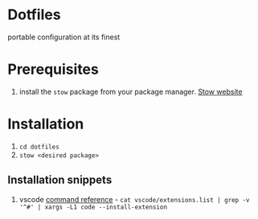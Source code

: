 # Dotfiles
portable configuration at its finest

# Prerequisites
1. install the `stow` package from your package manager. [Stow website](https://www.gnu.org/software/stow/stow.html)

# Installation 
1. `cd dotfiles`
1. `stow <desired package>`

## Installation snippets
1. vscode [command reference](https://github.com/Microsoft/vscode/issues/42994#issuecomment-453184324) - `cat vscode/extensions.list | grep -v '^#' | xargs -L1 code --install-extension`

